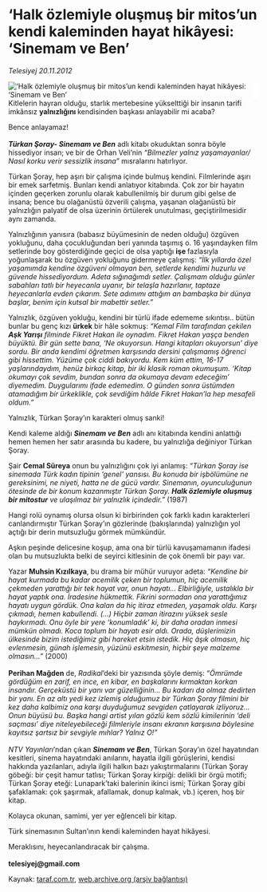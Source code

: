 # ‘Halk özlemiyle oluşmuş bir mitos’un kendi kaleminden hayat hikâyesi: ‘Sinemam ve Ben’ 

*Telesiyej 20.11.2012*

<div class="yazi"><img align="left" alt="‘Halk özlemiyle oluşmuş bir mitos’un kendi kaleminden hayat hikâyesi: ‘Sinemam ve Ben’ " border="0" src="http://www.taraf.com.tr/fotoraflar/makaleler/halk-ozlemiyle-olusmus-bir-mitos-un-kendi_791_orijinal.jpg" style="border-right-width:10px; border-color:#FFFFFF"/><p>Kitlelerin hayran olduğu, starlık mertebesine yükselttiği bir insanın tarifi imkânsız <b>yalnızlığını </b>kendisinden başkası anlayabilir mi acaba?</p>
<p>Bence anlayamaz!<br/><br/><b><i>Türkan Şoray- Sinemam ve Ben</i></b> adlı kitabı okuduktan sonra böyle hissediyor insan; ve bir de Orhan Veli’nin <i>“Bilmezler yalnız yaşamayanlar/ Nasıl korku verir sessizlik insana”</i> mısralarını hatırlıyor.</p>
<p>Türkan Şoray, hep aşırı bir çalışma içinde bulmuş kendini. Filmlerinde aşırı bir emek sarfetmiş. Bunları kendi anlatıyor kitabında. Çok zor bir hayatın içinden geçerken zorunlu olarak kabullenilmiş bir durum gibi gelse de insana; bence bu olağanüstü özverili çalışma, yaşanan olağanüstü bir yalnızlığın palyatif de olsa üzerinin örtülerek unutulması, geçiştirilmesidir aynı zamanda.</p>
<p>Yalnızlığının yanısıra (babasız büyümesinin de neden olduğu) özgüven yokluğunu, daha çocukluğundan beri yanında taşımış o. 16 yaşındayken film setlerinde boy gösterdiğinde geçici de olsa yaptığı <b>işe </b>fazlasıyla yoğunlaşarak bu özgüven yokluğunu gidermeye çalışmış: <i>“İlk yıllarda özel yaşamımda kendine özgüveni olmayan ben, setlerde kendimi huzurlu ve güvende hissediyordum. Adeta sığınağımdı setler. Çalışmam olduğu günler sabahları tatlı bir heyecanla uyanır, bir telaşla hazırlanır, taptaze heyecanlarla evden çıkarım. Sete adımımı attığım an bambaşka bir dünya başlar, benim için kutsal bir mabettir setler.”</i></p>
<p>Yalnızlık, özgüven yokluğu, kendini bir türlü ifade edememe sıkıntısı.. bütün bunlar bu genç kızı <b>ürkek</b> bir hâle sokmuş: <i>“Kemal Film tarafından çekilen<b> Aşk Yarışı</b> filminde Fikret Hakan ile oynadım. Fikret Hakan yaşça benden büyüktü. Bir gün sette bana, ‘Ne okuyorsun. Hangi kitapları okuyorsun’ diye sordu. Bir anda kendimi öğretmen karşısında dersini çalışmamış öğrenci gibi hissettim. Yüzüme çok ciddi bakıyordu. Kem küm ettim, 16-17 yaşlarındaydım, henüz birkaç kitap, bir iki klasik roman okumuşum. ‘Kitap okumayı çok sevdim, bundan sonra da okumaya devam edeceğim’ diyemedim. Duygularımı ifade edemedim. O günden sonra üstümden atamadığım bir ürkeklikle, çok sevdiğim hâlde Fikret Hakan’la hep mesafeli oldum.”</i></p>
<p>Yalnızlık, Türkan Şoray’ın karakteri olmuş sanki! </p>
<p>Kendi kaleme aldığı <b><i>Sinemam ve Ben</i></b> adlı anı kitabında kendini anlattığı hemen hemen her satır arasında bu kadere, bu yalnızlığa değiniyor Türkan Şoray.</p>
<p>Şair <b>Cemal Süreya</b> onun bu yalnızlığını çok iyi anlamış: <i>“Türkan Şoray ise sinemada Türk kadın tipinin ‘genel’ yansısı. Bu konuda bir işbölümüne ne gereksinimi, ne niyeti, hatta ne de gücü vardır. Sinemanın, oyunculuğunun ötesinde de bir konum kazanmıştır Türkan Şoray. <b>Halk özlemiyle oluşmuş bir mitostur</b> ve ulaşılmaz bir yalnızlık içindedir.”</i> (1987)</p>
<p>Hangi rolü oynamış olursa olsun ki birbirinden çok farklı kadın karakterleri canlandırmıştır Türkan Şoray’ın gözlerinde (bakışlarında) yalnızlığın yol açtığı bir derin mutsuzluğu görmek mümkündür. </p>
<p>Aşkın peşinde delicesine koşup, ama ona bir türlü kavuşamamanın ifadesi olan bu mutsuzlukta belki de seyirci kitlesinin de çok önemli bir payı var. </p>
<p>Yazar <b>Muhsin Kızılkaya</b>, bu drama bir mühür vuruyor adeta: <i>“Kendine bir hayat kurmada bu kadar acemilik çeken bir toplumun, hiç acemilik çekmeden yarattığı bir tek hayat var, onun hayatı... Elbirliğiyle, ustalıkla bir hayat yaptık ona. İradesine hükmettik. Fikrini sormadan ona yarattığımız hayatı uygun gördük. Ona kalan da hiç itiraz etmeden, yaşamak oldu. Karşı çıkmadı, hemen kabullendi. (...) Hiçbir zaman itirazını yüksek sesle haykırmadı. Onu öyle bir yere ‘konumladık’ ki, bir daha oradan inmesi mümkün olmadı. Koca toplum bir hayatı esir aldı. Orada, düşlerimizin ülkesinde bizim istediğimiz gibi hareket etsin istedik. Hiç âşık olmasın, hiç evlenmesin, günah işlemesin, yüzünü eskitmesin, hiçbir şeye malzeme olmasın...”</i> (2000)<br/><br/><b>Perihan Mağden</b> de, <i>Radikal</i>’deki bir yazısında şöyle demiş: <i>“Ömrümde gördüğüm en zarif, en ince, en kibar, en başkalarını kırmaktan korkan insandır. Gerçeküstü bir yanı var güzelliğinin... Bu kadarı da olmaz dedirten bir yanı. En az altı yedi kez izlemiş olduğumuz bir Türkan Şoray filmini bir kez daha kalbimiz ona karşı duyduğumuz sevgiden çatlayarak izliyoruz... Onun büyüsü bu. Başka hangi artist yılan gözlü kem sözlü kimilerinin ‘deli saçması’ diye niteleyebileceği filmleriyle insanı ekranın karşısına böylesine kayıtsız şartsız bir sevgiyle mıhlar? Yalnız O!”<br/><br/></i><i>NTV Yayınları</i>’ndan çıkan <b><i>Sinemam ve Ben</i></b>, Türkan Şoray’ın özel hayatından kesitleri, sinema hayatındaki anılarını, hayatla ilgili görüşlerini, kendisi hakkında yazılanları, adıyla ilgili halkın bazı yakıştırmalarını (Türkan Şoray göbeği: bir çeşit hamur tatlısı; Türkan Şoray kirpiği: delikli bir örgü motifi; Türkan Şoray eteği: Lunapark’taki balerinin ikinci ismi; Türkan Şoray gibi şafaklamak: çok şaşırmak, afallamak, donup kalmak, vb.) içeren, hoş bir kitap.</p>
<p>Kolayca okunan, samimi, yer yer eğlenceli bir kitap.</p>
<p>Türk sinemasının Sultan’ının kendi kaleminden hayat hikâyesi.</p>
<p>Meraklısını, heyecanlandıracak bir çalışma.<br/><br/><b>telesiyej@gmail.com</b></p>
</div>

Kaynak: [taraf.com.tr](http://www.taraf.com.tr/telesiyej/makale-halk-ozlemiyle-olusmus-bir-mitos-un-kendi.htm), [web.archive.org (arşiv bağlantısı)](http://web.archive.org/web/20131107144048/http://www.taraf.com.tr/telesiyej/makale-halk-ozlemiyle-olusmus-bir-mitos-un-kendi.htm)
